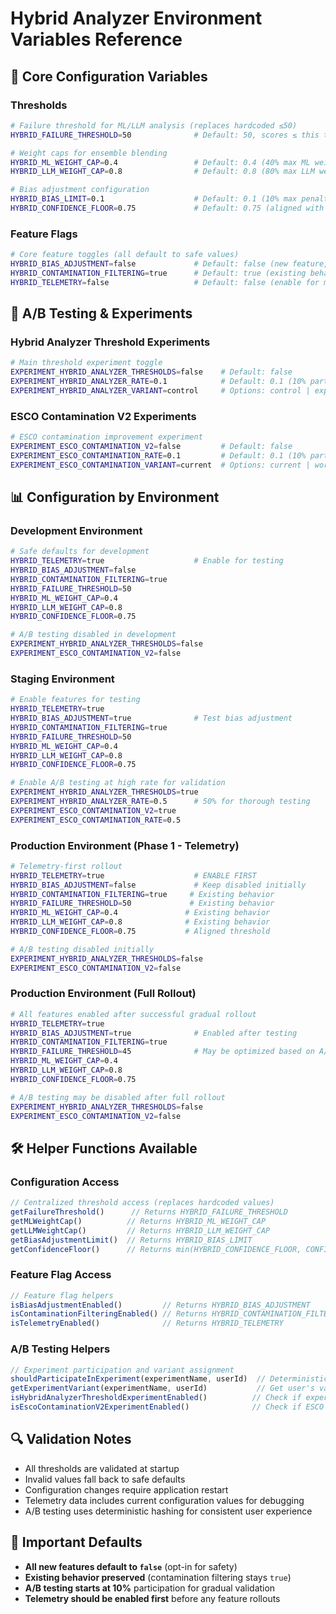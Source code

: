 # Hybrid Analyzer Environment Variables Reference

## 🔧 Core Configuration Variables

### Thresholds
```bash
# Failure threshold for ML/LLM analysis (replaces hardcoded ≤50)
HYBRID_FAILURE_THRESHOLD=50              # Default: 50, scores ≤ this trigger fallback

# Weight caps for ensemble blending  
HYBRID_ML_WEIGHT_CAP=0.4                 # Default: 0.4 (40% max ML weight)
HYBRID_LLM_WEIGHT_CAP=0.8                # Default: 0.8 (80% max LLM weight)

# Bias adjustment configuration
HYBRID_BIAS_LIMIT=0.1                    # Default: 0.1 (10% max penalty)
HYBRID_CONFIDENCE_FLOOR=0.75             # Default: 0.75 (aligned with CONFIDENCE_THRESHOLDS)
```

### Feature Flags
```bash
# Core feature toggles (all default to safe values)
HYBRID_BIAS_ADJUSTMENT=false             # Default: false (new feature, opt-in)
HYBRID_CONTAMINATION_FILTERING=true      # Default: true (existing behavior)  
HYBRID_TELEMETRY=false                   # Default: false (enable for monitoring)
```

## 🧪 A/B Testing & Experiments

### Hybrid Analyzer Threshold Experiments
```bash
# Main threshold experiment toggle
EXPERIMENT_HYBRID_ANALYZER_THRESHOLDS=false    # Default: false
EXPERIMENT_HYBRID_ANALYZER_RATE=0.1            # Default: 0.1 (10% participation)
EXPERIMENT_HYBRID_ANALYZER_VARIANT=control     # Options: control | experimental
```

### ESCO Contamination V2 Experiments  
```bash
# ESCO contamination improvement experiment
EXPERIMENT_ESCO_CONTAMINATION_V2=false         # Default: false
EXPERIMENT_ESCO_CONTAMINATION_RATE=0.1         # Default: 0.1 (10% participation)  
EXPERIMENT_ESCO_CONTAMINATION_VARIANT=current  # Options: current | wordBoundary
```

## 📊 Configuration by Environment

### Development Environment
```bash
# Safe defaults for development
HYBRID_TELEMETRY=true                    # Enable for testing
HYBRID_BIAS_ADJUSTMENT=false
HYBRID_CONTAMINATION_FILTERING=true
HYBRID_FAILURE_THRESHOLD=50
HYBRID_ML_WEIGHT_CAP=0.4
HYBRID_LLM_WEIGHT_CAP=0.8
HYBRID_CONFIDENCE_FLOOR=0.75

# A/B testing disabled in development
EXPERIMENT_HYBRID_ANALYZER_THRESHOLDS=false
EXPERIMENT_ESCO_CONTAMINATION_V2=false
```

### Staging Environment
```bash
# Enable features for testing
HYBRID_TELEMETRY=true
HYBRID_BIAS_ADJUSTMENT=true              # Test bias adjustment
HYBRID_CONTAMINATION_FILTERING=true
HYBRID_FAILURE_THRESHOLD=50
HYBRID_ML_WEIGHT_CAP=0.4
HYBRID_LLM_WEIGHT_CAP=0.8
HYBRID_CONFIDENCE_FLOOR=0.75

# Enable A/B testing at high rate for validation
EXPERIMENT_HYBRID_ANALYZER_THRESHOLDS=true
EXPERIMENT_HYBRID_ANALYZER_RATE=0.5      # 50% for thorough testing
EXPERIMENT_ESCO_CONTAMINATION_V2=true
EXPERIMENT_ESCO_CONTAMINATION_RATE=0.5
```

### Production Environment (Phase 1 - Telemetry)
```bash
# Telemetry-first rollout
HYBRID_TELEMETRY=true                    # ENABLE FIRST
HYBRID_BIAS_ADJUSTMENT=false             # Keep disabled initially
HYBRID_CONTAMINATION_FILTERING=true     # Existing behavior
HYBRID_FAILURE_THRESHOLD=50             # Existing behavior
HYBRID_ML_WEIGHT_CAP=0.4               # Existing behavior
HYBRID_LLM_WEIGHT_CAP=0.8              # Existing behavior
HYBRID_CONFIDENCE_FLOOR=0.75           # Aligned threshold

# A/B testing disabled initially
EXPERIMENT_HYBRID_ANALYZER_THRESHOLDS=false
EXPERIMENT_ESCO_CONTAMINATION_V2=false
```

### Production Environment (Full Rollout)
```bash
# All features enabled after successful gradual rollout
HYBRID_TELEMETRY=true
HYBRID_BIAS_ADJUSTMENT=true              # Enabled after testing
HYBRID_CONTAMINATION_FILTERING=true
HYBRID_FAILURE_THRESHOLD=45              # May be optimized based on A/B results
HYBRID_ML_WEIGHT_CAP=0.4
HYBRID_LLM_WEIGHT_CAP=0.8
HYBRID_CONFIDENCE_FLOOR=0.75

# A/B testing may be disabled after full rollout
EXPERIMENT_HYBRID_ANALYZER_THRESHOLDS=false
EXPERIMENT_ESCO_CONTAMINATION_V2=false
```

## 🛠️ Helper Functions Available

### Configuration Access
```typescript
// Centralized threshold access (replaces hardcoded values)
getFailureThreshold()      // Returns HYBRID_FAILURE_THRESHOLD
getMLWeightCap()          // Returns HYBRID_ML_WEIGHT_CAP  
getLLMWeightCap()         // Returns HYBRID_LLM_WEIGHT_CAP
getBiasAdjustmentLimit()  // Returns HYBRID_BIAS_LIMIT
getConfidenceFloor()      // Returns min(HYBRID_CONFIDENCE_FLOOR, CONFIDENCE_THRESHOLDS.MINIMUM_VIABLE)
```

### Feature Flag Access
```typescript
// Feature flag helpers
isBiasAdjustmentEnabled()         // Returns HYBRID_BIAS_ADJUSTMENT
isContaminationFilteringEnabled() // Returns HYBRID_CONTAMINATION_FILTERING
isTelemetryEnabled()              // Returns HYBRID_TELEMETRY
```

### A/B Testing Helpers
```typescript
// Experiment participation and variant assignment
shouldParticipateInExperiment(experimentName, userId)  // Deterministic user assignment
getExperimentVariant(experimentName, userId)           // Get user's variant
isHybridAnalyzerThresholdExperimentEnabled()          // Check if experiment is active
isEscoContaminationV2ExperimentEnabled()              // Check if ESCO experiment is active
```

## 🔍 Validation Notes

- All thresholds are validated at startup
- Invalid values fall back to safe defaults
- Configuration changes require application restart
- Telemetry data includes current configuration values for debugging
- A/B testing uses deterministic hashing for consistent user experience

## 🚨 Important Defaults

- **All new features default to `false`** (opt-in for safety)
- **Existing behavior preserved** (contamination filtering stays `true`)
- **A/B testing starts at 10%** participation for gradual validation
- **Telemetry should be enabled first** before any feature rollouts